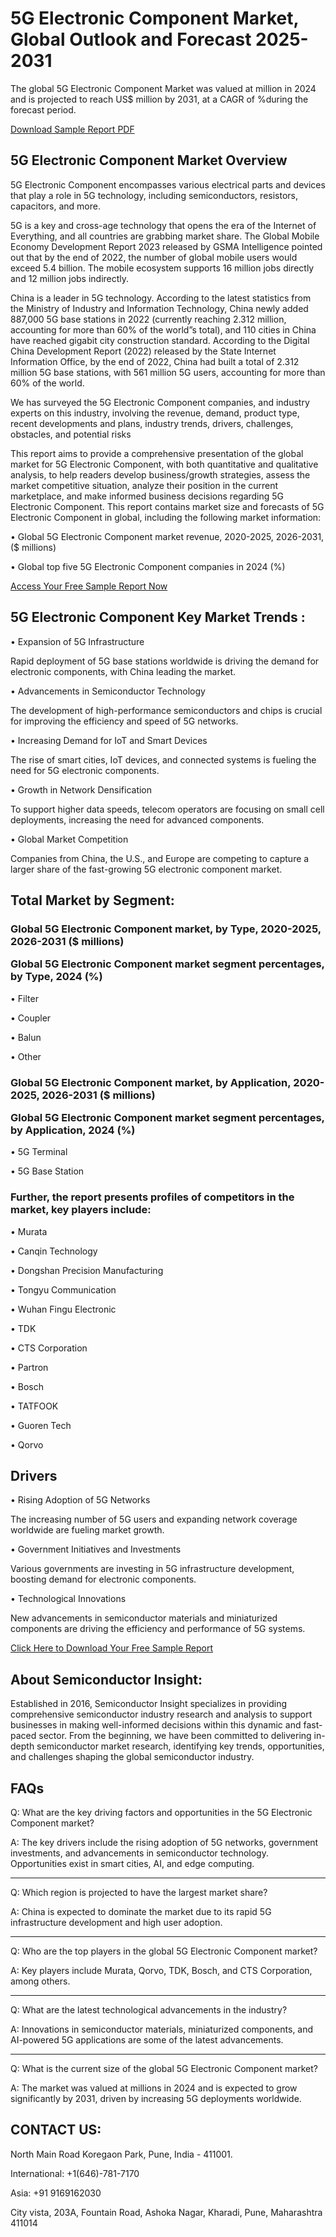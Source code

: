 <h1>5G Electronic Component Market, Global Outlook and Forecast 2025-2031</h1>

The global 5G Electronic Component Market was valued at million in 2024 and is projected to reach US$ million by 2031, at a CAGR of %during the forecast period.

[Download Sample Report PDF
](https://semiconductorinsight.com/download-sample-report/?product_id=88364)

<h2>5G Electronic Component Market Overview</h2>



5G Electronic Component encompasses various electrical parts and devices that play a role in 5G technology, including semiconductors, resistors, capacitors, and more.

5G is a key and cross-age technology that opens the era of the Internet of Everything, and all countries are grabbing market share. The Global Mobile Economy Development Report 2023 released by GSMA Intelligence pointed out that by the end of 2022, the number of global mobile users would exceed 5.4 billion. The mobile ecosystem supports 16 million jobs directly and 12 million jobs indirectly.

China is a leader in 5G technology. According to the latest statistics from the Ministry of Industry and Information Technology, China newly added 887,000 5G base stations in 2022 (currently reaching 2.312 million, accounting for more than 60% of the world”s total), and 110 cities in China have reached gigabit city construction standard. According to the Digital China Development Report (2022) released by the State Internet Information Office, by the end of 2022, China had built a total of 2.312 million 5G base stations, with 561 million 5G users, accounting for more than 60% of the world.

We has surveyed the 5G Electronic Component companies, and industry experts on this industry, involving the revenue, demand, product type, recent developments and plans, industry trends, drivers, challenges, obstacles, and potential risks

This report aims to provide a comprehensive presentation of the global market for 5G Electronic Component, with both quantitative and qualitative analysis, to help readers develop business/growth strategies, assess the market competitive situation, analyze their position in the current marketplace, and make informed business decisions regarding 5G Electronic Component. This report contains market size and forecasts of 5G Electronic Component in global, including the following market information:

•	Global 5G Electronic Component market revenue, 2020-2025, 2026-2031, ($ millions)

•	Global top five 5G Electronic Component companies in 2024 (%)



[Access Your Free Sample Report Now
](https://semiconductorinsight.com/download-sample-report/?product_id=88364)



<h2>5G Electronic Component Key Market Trends  :</h2>

•	Expansion of 5G Infrastructure

Rapid deployment of 5G base stations worldwide is driving the demand for electronic components, with China leading the market.

•	Advancements in Semiconductor Technology

The development of high-performance semiconductors and chips is crucial for improving the efficiency and speed of 5G networks.

•	Increasing Demand for IoT and Smart Devices

The rise of smart cities, IoT devices, and connected systems is fueling the need for 5G electronic components.

•	Growth in Network Densification

To support higher data speeds, telecom operators are focusing on small cell deployments, increasing the need for advanced components.

•	Global Market Competition

Companies from China, the U.S., and Europe are competing to capture a larger share of the fast-growing 5G electronic component market.



<h2>Total Market by Segment:</h2>

<h3>Global 5G Electronic Component market, by Type, 2020-2025, 2026-2031 ($ millions)

Global 5G Electronic Component market segment percentages, by Type, 2024 (%)</h3>

•	Filter

•	Coupler

•	Balun

•	Other

<h3>Global 5G Electronic Component market, by Application, 2020-2025, 2026-2031 ($ millions)

Global 5G Electronic Component market segment percentages, by Application, 2024 (%)</h3>

•	5G Terminal

•	5G Base Station

<h3>Further, the report presents profiles of competitors in the market, key players include:</h3>

•	Murata

•	Canqin Technology

•	Dongshan Precision Manufacturing

•	Tongyu Communication

•	Wuhan Fingu Electronic

•	TDK

•	CTS Corporation

•	Partron

•	Bosch

•	TATFOOK

•	Guoren Tech

•	Qorvo



<h2>Drivers</h2>

•	Rising Adoption of 5G Networks

The increasing number of 5G users and expanding network coverage worldwide are fueling market growth.

•	Government Initiatives and Investments

Various governments are investing in 5G infrastructure development, boosting demand for electronic components.

•	Technological Innovations

New advancements in semiconductor materials and miniaturized components are driving the efficiency and performance of 5G systems.



[Click Here to Download Your Free Sample Report 
](https://semiconductorinsight.com/download-sample-report/?product_id=88364)


<h2>About Semiconductor Insight:</h2>

Established in 2016, Semiconductor Insight specializes in providing comprehensive semiconductor industry research and analysis to support businesses in making well-informed decisions within this dynamic and fast-paced sector. From the beginning, we have been committed to delivering in-depth semiconductor market research, identifying key trends, opportunities, and challenges shaping the global semiconductor industry.





<h2>FAQs</h2>

Q: What are the key driving factors and opportunities in the 5G Electronic Component market?

A: The key drivers include the rising adoption of 5G networks, government investments, and advancements in semiconductor technology. Opportunities exist in smart cities, AI, and edge computing.

________________________________________

Q: Which region is projected to have the largest market share?

A: China is expected to dominate the market due to its rapid 5G infrastructure development and high user adoption.

________________________________________

Q: Who are the top players in the global 5G Electronic Component market?

A: Key players include Murata, Qorvo, TDK, Bosch, and CTS Corporation, among others.

________________________________________

Q: What are the latest technological advancements in the industry?

A: Innovations in semiconductor materials, miniaturized components, and AI-powered 5G applications are some of the latest advancements.

________________________________________

Q: What is the current size of the global 5G Electronic Component market?

A: The market was valued at millions in 2024 and is expected to grow significantly by 2031, driven by increasing 5G deployments worldwide.



<h2>CONTACT US:</h2>

North Main Road Koregaon Park, Pune, India - 411001.

International: +1(646)-781-7170

Asia: +91 9169162030



City vista, 203A, Fountain Road, Ashoka Nagar, Kharadi, Pune, Maharashtra 411014






